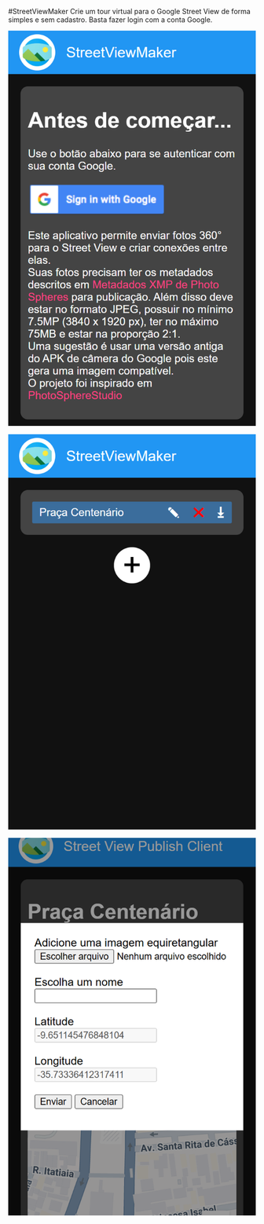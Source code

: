 #StreetViewMaker
Crie um tour virtual para o Google Street View de forma simples e sem cadastro. Basta fazer login com a conta Google.


![](img/image1.png)

![](img/image2.png)

![](img/image3.png)

